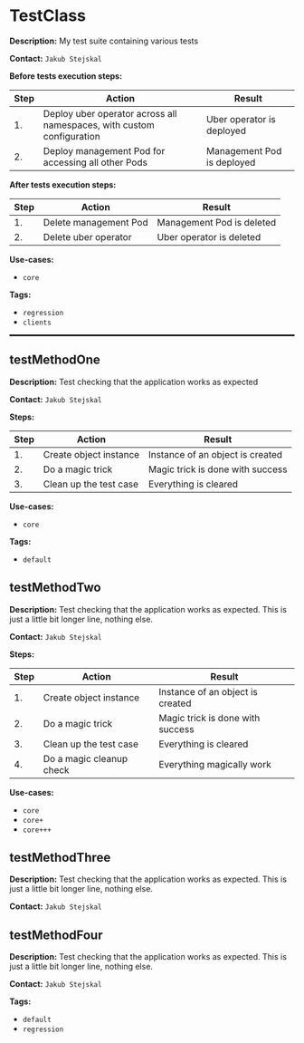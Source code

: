 # TestClass

**Description:** My test suite containing various tests

**Contact:** `Jakub Stejskal`

**Before tests execution steps:**

| Step | Action | Result |
| - | - | - |
| 1. | Deploy uber operator across all namespaces, with custom configuration | Uber operator is deployed |
| 2. | Deploy management Pod for accessing all other Pods | Management Pod is deployed |

**After tests execution steps:**

| Step | Action | Result |
| - | - | - |
| 1. | Delete management Pod | Management Pod is deleted |
| 2. | Delete uber operator | Uber operator is deleted |

**Use-cases:**

* `core`

**Tags:**

* `regression`
* `clients`

<hr style="border:1px solid">

## testMethodOne

**Description:** Test checking that the application works as expected

**Contact:** `Jakub Stejskal`

**Steps:**

| Step | Action | Result |
| - | - | - |
| 1. | Create object instance | Instance of an object is created |
| 2. | Do a magic trick | Magic trick is done with success |
| 3. | Clean up the test case | Everything is cleared |

**Use-cases:**

* `core`

**Tags:**

* `default`


## testMethodTwo

**Description:** Test checking that the application works as expected. This is just a little bit longer line, nothing else.

**Contact:** `Jakub Stejskal`

**Steps:**

| Step | Action | Result |
| - | - | - |
| 1. | Create object instance | Instance of an object is created |
| 2. | Do a magic trick | Magic trick is done with success |
| 3. | Clean up the test case | Everything is cleared |
| 4. | Do a magic cleanup check | Everything magically work |

**Use-cases:**

* `core`
* `core+`
* `core+++`


## testMethodThree

**Description:** Test checking that the application works as expected. This is just a little bit longer line, nothing else.

**Contact:** `Jakub Stejskal`


## testMethodFour

**Description:** Test checking that the application works as expected. This is just a little bit longer line, nothing else.

**Contact:** `Jakub Stejskal`

**Tags:**

* `default`
* `regression`

